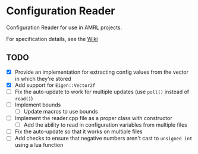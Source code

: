 # Configuration Reader
Configuration Reader for use in AMRL projects.

For specification details, see the [Wiki](https://github.com/umass-amrl/ConfigurationReader/wiki)

## TODO
- [x] Provide an implementation for extracting config values from the vector in which they're stored
- [x] Add support for `Eigen::Vector2f`
- [ ] Fix the auto-update to work for multiple updates (use `poll()` instead of `read()`)
- [ ] Implement bounds
    - [ ] Update macros to use bounds
- [ ] Implement the reader.cpp file as a proper class with constructor
    - [ ] Add the ability to read in configuration variables from multiple files
- [ ] Fix the auto-update so that it works on multiple files
- [ ] Add checks to ensure that negative numbers aren't cast to `unsigned int` using a lua function
